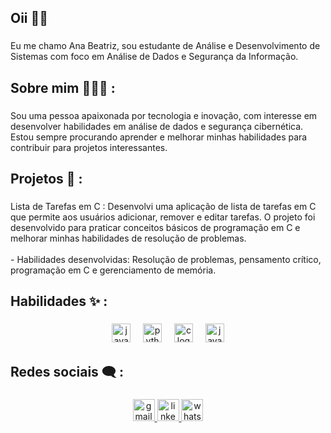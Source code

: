 <h2 align="left">Oii 👋🏻</h2>

###

<p align="left">Eu me chamo Ana Beatriz, sou estudante de Análise e Desenvolvimento de Sistemas com foco em Análise de Dados e Segurança da Informação.</p>

###

<h2 align="left">Sobre mim 👩🏻‍💻 :</h2>

###

<p align="left">Sou uma pessoa apaixonada por tecnologia e inovação, com interesse em desenvolver habilidades em análise de dados e segurança cibernética. Estou sempre procurando aprender e melhorar minhas habilidades para contribuir para projetos interessantes.</p>

###

<h2 align="left">Projetos 📝 :</h2>

###

<p align="left">Lista de Tarefas em C : Desenvolvi uma aplicação de lista de tarefas em C que permite aos usuários adicionar, remover e editar tarefas. O projeto foi desenvolvido para praticar conceitos básicos de programação em C e melhorar minhas habilidades de resolução de problemas.<br><br>- Habilidades desenvolvidas: Resolução de problemas, pensamento crítico, programação em C e gerenciamento de memória.</p>

###

<h2 align="left">Habilidades ✨ :</h2>

###

<div align="center">
  <img src="https://cdn.jsdelivr.net/gh/devicons/devicon/icons/javascript/javascript-original.svg" height="30" alt="javascript logo"  />
  <img width="12" />
  <img src="https://cdn.jsdelivr.net/gh/devicons/devicon/icons/python/python-original.svg" height="30" alt="python logo"  />
  <img width="12" />
  <img src="https://cdn.jsdelivr.net/gh/devicons/devicon/icons/c/c-original.svg" height="30" alt="c logo"  />
  <img width="12" />
  <img src="https://cdn.jsdelivr.net/gh/devicons/devicon/icons/java/java-original.svg" height="30" alt="java logo"  />
</div>

###

<h2 align="left">Redes sociais 🗨️ :</h2>

###

<div align="center">
  <a href="Https://www.acoutinhodapaz@gmail.com" target="_blank">
    <img src="https://img.shields.io/static/v1?message=Gmail&logo=gmail&label=&color=D14836&logoColor=white&labelColor=&style=for-the-badge" height="35" alt="gmail logo"  />
  </a>
  <a href="https://www.linkedin.com/in/ana-beatriz-silva-636694359" target="_blank">
    <img src="https://img.shields.io/static/v1?message=LinkedIn&logo=linkedin&label=&color=0077B5&logoColor=white&labelColor=&style=for-the-badge" height="35" alt="linkedin logo"  />
  </a>
  <a href="https://wa.me/+5511978912571" target="_blank">
    <img src="https://img.shields.io/static/v1?message=Whatsapp&logo=whatsapp&label=&color=25D366&logoColor=white&labelColor=&style=for-the-badge" height="35" alt="whatsapp logo"  />
  </a>
</div>

###
